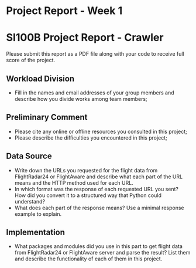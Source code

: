 # Project Report - Week 1

# SI100B Project Report - Crawler

Please submit this report as a PDF file along with your code to receive full score of the project. 

## Workload Division

- Fill in the names and email addresses of your group members and describe how you divide works among team members;

## Preliminary Comment

- Please cite any online or offline resources you consulted in this project;
- Please describe the difficulties you encountered in this project;

## Data Source

- Write down the URLs you requested for the flight data from FlightRadar24 or FlightAware and describe what each part of the URL means and the HTTP method used for each URL.
- In which format was the response of each requested URL you sent? How did you convert it to a structured way that Python could understand?
- What does each part of the response means? Use a minimal response example to explain.

## Implementation

- What packages and modules did you use in this part to get flight data from FlightRadar24 or FlightAware server and parse the result? List them and describe the functionality of each of them in this project.